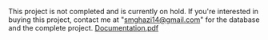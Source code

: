 This project is not completed and is currently on hold. If you're interested in buying this project, contact me at "smghazi14@gmail.com" for the database and the complete project.
[Documentation.pdf](https://github.com/smghazijaffri/TechnoTrek/files/13932263/Documentation.pdf)

